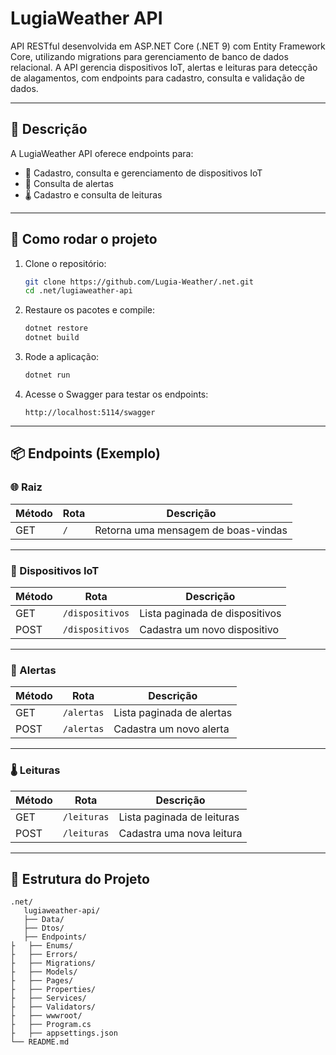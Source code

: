 # LugiaWeather API

API RESTful desenvolvida em ASP.NET Core (.NET 9) com Entity Framework Core, utilizando migrations para gerenciamento de banco de dados relacional. A API gerencia dispositivos IoT, alertas e leituras para detecção de alagamentos, com endpoints para cadastro, consulta e validação de dados.

---

## 📌 Descrição

A LugiaWeather API oferece endpoints para:

- 📡 Cadastro, consulta e gerenciamento de dispositivos IoT
- 🚨 Consulta de alertas
- 🌡️ Cadastro e consulta de leituras

---

## 🚀 Como rodar o projeto

1. Clone o repositório:

   ```bash
   git clone https://github.com/Lugia-Weather/.net.git
   cd .net/lugiaweather-api
   ```

2. Restaure os pacotes e compile:

   ```bash
   dotnet restore
   dotnet build
   ```

3. Rode a aplicação:

   ```bash
   dotnet run
   ```

4. Acesse o Swagger para testar os endpoints:

   ```
   http://localhost:5114/swagger
   ```

---

## 📦 Endpoints (Exemplo)

### 🌐 Raiz

| Método | Rota | Descrição                           |
| ------ | ---- | ----------------------------------- |
| GET    | `/`  | Retorna uma mensagem de boas-vindas |

---

### 📡 Dispositivos IoT

| Método | Rota            | Descrição                      |
| ------ | --------------- | ------------------------------ |
| GET    | `/dispositivos` | Lista paginada de dispositivos |
| POST   | `/dispositivos` | Cadastra um novo dispositivo   |

---

### 🚨 Alertas

| Método | Rota       | Descrição                 |
| ------ | ---------- | ------------------------- |
| GET    | `/alertas` | Lista paginada de alertas |
| POST   | `/alertas` | Cadastra um novo alerta   |

---

### 🌡️ Leituras

| Método | Rota        | Descrição                  |
| ------ | ----------- | -------------------------- |
| GET    | `/leituras` | Lista paginada de leituras |
| POST   | `/leituras` | Cadastra uma nova leitura  |

---

## 📁 Estrutura do Projeto

```plaintext
.net/
   lugiaweather-api/
   ├── Data/
   ├── Dtos/
   ├── Endpoints/
├   ├── Enums/
├   ├── Errors/
├   ├── Migrations/
├   ├── Models/
├   ├── Pages/
├   ├── Properties/
├   ├── Services/
├   ├── Validators/
├   ├── wwwroot/
├   ├── Program.cs
├   ├── appsettings.json
└── README.md
```
